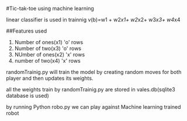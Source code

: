 #Tic-tak-toe using machine learning

linear classifier is used in trainnig
v(b)=w1 + w2*x1+ w2*x2+ w3*x3+ w4*x4

##Features used
1. Number of ones(x1) 'o' rows
2. Number of two(x3)  'o' rows
3. NUmber of ones(x2) 'x' rows
4. number of two(x4)  'x' rows

randomTrainig.py will train the model by creating random moves for both player and then updates its weights.

all the weights train by randomTrainig.py are stored in vales.db(sqlite3 database is used)

by running Python robo.py we can play against Machine learning trained robot
